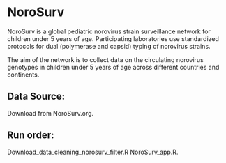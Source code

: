 # NoroSurv
NoroSurv is a global pediatric norovirus strain surveillance network for children under 5 years of age. Participating laboratories use standardized protocols for dual (polymerase and capsid) typing of norovirus strains.

The aim of the network is to collect data on the circulating norovirus genotypes in children under 5 years of age across different countries and continents.

## Data Source:
Download from NoroSurv.org. 

## Run order:
Download_data_cleaning_norosurv_filter.R 
NoroSurv_app.R.
